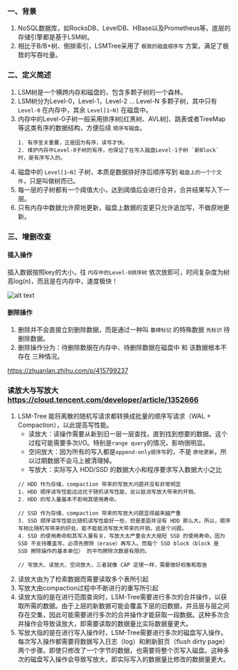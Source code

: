 ### 一、背景
1. NoSQL数据库，如RocksDB、LevelDB、HBase以及Prometheus等，底层的存储引擎都是基于LSM树。
2. 相比于B/B+树、倒排索引，LSMTree采用了 `极致的磁盘顺序写` 方案，满足了极致的写吞吐量。

### 二、定义简述
1. LSM树是一个横跨内存和磁盘的，包含多颗子树的一个森林。
2. LSM树分为Level-0，Level-1，Level-2 ... Level-N 多颗子树，其中只有 `Level-0` 在内存中，其余 `Level[1~N]` 在磁盘中。
3. 内存中的Level-0子树一般采用排序树[红黑树、AVL树]、跳表或者TreeMap等这类有序的数据结构，方便后续 `顺序写磁盘`。
    ```
    1. 有序至关重要，正是因为有序，读写才快。
    2. 维护内存中Level-0子树的有序，也保证了在写入磁盘Level-1子树 `新Block` 时，是有序写入的。
    ```
4. 磁盘中的 `Level[1~N]` 子树，本质是数据排好序后顺序写到 `磁盘上的一个个文件`，只是叫做树而已。
5. 每一层的子树都有一个阈值大小，达到阈值后会进行合并，合并结果写入下一层。
6. 只有内存中数据允许原地更新，磁盘上数据的变更只允许追加写，不做原地更新。

### 三、增删改查

#### 插入操作
插入数据按照key的大小，往 `内存中的Level-0排序树` 依次放即可，时间复杂度为树高log(n)，而且是在内存中，速度极快！

![alt text](image_url "optional title")

#### 删除操作
1. 删除并不会直接立刻删除数据，而是通过一种叫 `墓碑标记` 的特殊数据 `先标识` 待删除数据。
2. 删除操作分为：待删除数据在内存中、待删除数据在磁盘中 和 该数据根本不存在 三种情况。



https://zhuanlan.zhihu.com/p/415799237
### 读放大与写放大 https://cloud.tencent.com/developer/article/1352666
1. LSM-Tree 能将离散的随机写请求都转换成批量的顺序写请求（WAL + Compaction），以此提高写性能。
    - 读放大：读操作需要从新到旧一层一层查找，直到找到想要的数据。这个过程可能需要多次I/O。特别是`range query`的情况，影响很明显。
    - 空间放大：因为所有的写入都是`append-only顺序写`的，不是 `原地更新`，所以过期数据不会马上被清理掉。
    - 写放大：实际写入 HDD/SSD 的数据大小和程序要求写入数据大小之比
    ```
    // HDD 作为存储，compaction 带来的写放大问题并没有非常明显
    1. HDD 顺序读写性能远远优于随机读写性能，足以抵消写放大带来的开销。
    2. HDD 的写入量基本不影响其使用寿命。

    // SSD 作为存储，compaction 带来的写放大问题显得越来越严重
    3. SSD 顺序读写性能比随机读写性能好一些，但是差距并没有 HDD 那么大。所以，顺序写相比随机写带来的好处，能不能抵消写放大带来的开销，这是个问题。
    4. SSD 的使用寿命和其写入量有关，写放大太严重会大大缩短 SSD 的使用寿命。因为 SSD 不支持覆盖写，必须先擦除（erase）再写入。而每个 SSD block（block 是 SSD 擦除操作的基本单位） 的平均擦除次数是有限的。

    // 写放大、读放大、空间放大，三者就像 CAP 定理一样，需要做好权衡和取舍
    ```
2. 读放大由为了检索数据而需要读取多个表所引起
3. 写放大由compaction过程中不断进行的重写所引起
4. 读放大指的是在进行范围查询时，LSM-Tree需要进行多次的合并操作，以获取所需的数据。由于上层的新数据可能会覆盖下层的旧数据，并且层与层之间存在交集，因此可能需要进行多次的合并操作才能获取一段数据。这种多次合并操作会导致读放大，即需要读取的数据量比实际数据量更大。
5. 写放大指的是在进行写入操作时，LSM-Tree需要进行多次的磁盘写入操作。每次写入操作都需要将数据写入日志（log）和刷新脏页（flush dirty page）两个步骤。即使只修改了一个字节的数据，也需要将整个页写入磁盘。这种多次的磁盘写入操作会导致写放大，即实际写入的数据量比修改的数据量更大。